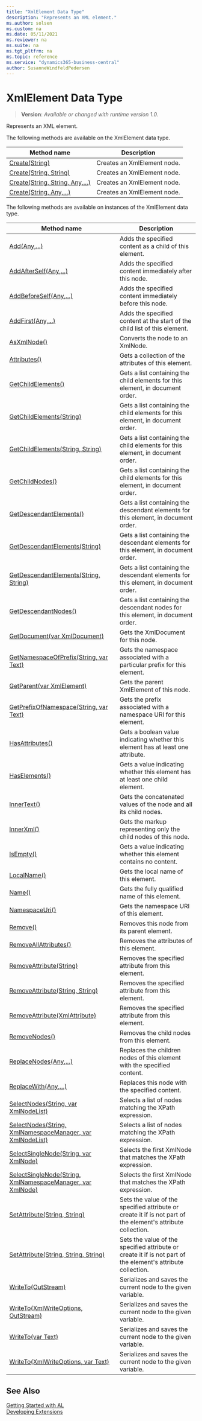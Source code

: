 ```yaml
---
title: "XmlElement Data Type"
description: "Represents an XML element."
ms.author: solsen
ms.custom: na
ms.date: 05/11/2021
ms.reviewer: na
ms.suite: na
ms.tgt_pltfrm: na
ms.topic: reference
ms.service: "dynamics365-business-central"
author: SusanneWindfeldPedersen
---
```

[//]: # (START>DO_NOT_EDIT)
[//]: # (IMPORTANT:Do not edit any of the content between here and the END>DO_NOT_EDIT.)
[//]: # (Any modifications should be made in the .xml files in the ModernDev repo.)
# XmlElement Data Type
> **Version**: _Available or changed with runtime version 1.0._

Represents an XML element.


The following methods are available on the XmlElement data type.


|Method name|Description|
|-----------|-----------|
|[Create(String)](xmlelement-create-string-method.md)|Creates an XmlElement node.|
|[Create(String, String)](xmlelement-create-string-string-method.md)|Creates an XmlElement node.|
|[Create(String, String, Any,...)](xmlelement-create-string-string-joker-method.md)|Creates an XmlElement node.|
|[Create(String, Any,...)](xmlelement-create-string-joker-method.md)|Creates an XmlElement node.|

The following methods are available on instances of the XmlElement data type.

|Method name|Description|
|-----------|-----------|
|[Add(Any,...)](xmlelement-add-method.md)|Adds the specified content as a child of this element.|
|[AddAfterSelf(Any,...)](xmlelement-addafterself-method.md)|Adds the specified content immediately after this node.|
|[AddBeforeSelf(Any,...)](xmlelement-addbeforeself-method.md)|Adds the specified content immediately before this node.|
|[AddFirst(Any,...)](xmlelement-addfirst-method.md)|Adds the specified content at the start of the child list of this element.|
|[AsXmlNode()](xmlelement-asxmlnode-method.md)|Converts the node to an XmlNode.|
|[Attributes()](xmlelement-attributes-method.md)|Gets a collection of the attributes of this element.|
|[GetChildElements()](xmlelement-getchildelements--method.md)|Gets a list containing the child elements for this element, in document order.|
|[GetChildElements(String)](xmlelement-getchildelements-string-method.md)|Gets a list containing the child elements for this element, in document order.|
|[GetChildElements(String, String)](xmlelement-getchildelements-string-string-method.md)|Gets a list containing the child elements for this element, in document order.|
|[GetChildNodes()](xmlelement-getchildnodes-method.md)|Gets a list containing the child elements for this element, in document order.|
|[GetDescendantElements()](xmlelement-getdescendantelements--method.md)|Gets a list containing the descendant elements for this element, in document order.|
|[GetDescendantElements(String)](xmlelement-getdescendantelements-string-method.md)|Gets a list containing the descendant elements for this element, in document order.|
|[GetDescendantElements(String, String)](xmlelement-getdescendantelements-string-string-method.md)|Gets a list containing the descendant elements for this element, in document order.|
|[GetDescendantNodes()](xmlelement-getdescendantnodes-method.md)|Gets a list containing the descendant nodes for this element, in document order.|
|[GetDocument(var XmlDocument)](xmlelement-getdocument-method.md)|Gets the XmlDocument for this node.|
|[GetNamespaceOfPrefix(String, var Text)](xmlelement-getnamespaceofprefix-method.md)|Gets the namespace associated with a particular prefix for this element.|
|[GetParent(var XmlElement)](xmlelement-getparent-method.md)|Gets the parent XmlElement of this node.|
|[GetPrefixOfNamespace(String, var Text)](xmlelement-getprefixofnamespace-method.md)|Gets the prefix associated with a namespace URI for this element.|
|[HasAttributes()](xmlelement-hasattributes-method.md)|Gets a boolean value indicating whether this element has at least one attribute.|
|[HasElements()](xmlelement-haselements-method.md)|Gets a value indicating whether this element has at least one child element.|
|[InnerText()](xmlelement-innertext-method.md)|Gets the concatenated values of the node and all its child nodes.|
|[InnerXml()](xmlelement-innerxml-method.md)|Gets the markup representing only the child nodes of this node.|
|[IsEmpty()](xmlelement-isempty-method.md)|Gets a value indicating whether this element contains no content.|
|[LocalName()](xmlelement-localname-method.md)|Gets the local name of this element.|
|[Name()](xmlelement-name-method.md)|Gets the fully qualified name of this element.|
|[NamespaceUri()](xmlelement-namespaceuri-method.md)|Gets the namespace URI of this element.|
|[Remove()](xmlelement-remove-method.md)|Removes this node from its parent element.|
|[RemoveAllAttributes()](xmlelement-removeallattributes-method.md)|Removes the attributes of this element.|
|[RemoveAttribute(String)](xmlelement-removeattribute-string-method.md)|Removes the specified attribute from this element.|
|[RemoveAttribute(String, String)](xmlelement-removeattribute-string-string-method.md)|Removes the specified attribute from this element.|
|[RemoveAttribute(XmlAttribute)](xmlelement-removeattribute-xmlattribute-method.md)|Removes the specified attribute from this element.|
|[RemoveNodes()](xmlelement-removenodes-method.md)|Removes the child nodes from this element.|
|[ReplaceNodes(Any,...)](xmlelement-replacenodes-method.md)|Replaces the children nodes of this element with the specified content.|
|[ReplaceWith(Any,...)](xmlelement-replacewith-method.md)|Replaces this node with the specified content.|
|[SelectNodes(String, var XmlNodeList)](xmlelement-selectnodes-string-xmlnodelist-method.md)|Selects a list of nodes matching the XPath expression.|
|[SelectNodes(String, XmlNamespaceManager, var XmlNodeList)](xmlelement-selectnodes-string-xmlnamespacemanager-xmlnodelist-method.md)|Selects a list of nodes matching the XPath expression.|
|[SelectSingleNode(String, var XmlNode)](xmlelement-selectsinglenode-string-xmlnode-method.md)|Selects the first XmlNode that matches the XPath expression.|
|[SelectSingleNode(String, XmlNamespaceManager, var XmlNode)](xmlelement-selectsinglenode-string-xmlnamespacemanager-xmlnode-method.md)|Selects the first XmlNode that matches the XPath expression.|
|[SetAttribute(String, String)](xmlelement-setattribute-string-string-method.md)|Sets the value of the specified attribute or create it if is not part of the element's attribute collection.|
|[SetAttribute(String, String, String)](xmlelement-setattribute-string-string-string-method.md)|Sets the value of the specified attribute or create it if is not part of the element's attribute collection.|
|[WriteTo(OutStream)](xmlelement-writeto-outstream-method.md)|Serializes and saves the current node to the given variable.|
|[WriteTo(XmlWriteOptions, OutStream)](xmlelement-writeto-xmlwriteoptions-outstream-method.md)|Serializes and saves the current node to the given variable.|
|[WriteTo(var Text)](xmlelement-writeto-text-method.md)|Serializes and saves the current node to the given variable.|
|[WriteTo(XmlWriteOptions, var Text)](xmlelement-writeto-xmlwriteoptions-text-method.md)|Serializes and saves the current node to the given variable.|

[//]: # (IMPORTANT: END>DO_NOT_EDIT)
## See Also
[Getting Started with AL](../../devenv-get-started.md)  
[Developing Extensions](../../devenv-dev-overview.md)  